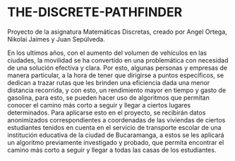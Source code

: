 # THE-DISCRETE-PATHFINDER
Proyecto de la asignatura Matemáticas Discretas, creado por Angel Ortega, Nikolai Jaimes y Juan Sepúlveda.

En los ultimos años, con el aumento del volumen de vehículos en las ciudades, la movilidad se ha convertido en una problemática con necesidad de una solución efectiva y clara. Por esto, algunas personas y empresas de manera particular, a la hora de tener que dirigirse a puntos específicos, se dedican a trazar rutas que les brinden una eficiencia dada una menor distancia recorrida, y con esto, un rendimiento mayor en tiempo y gasto de gasolina, para esto, se pueden hacer uso de algoritmos que permitan conocer el camino más corto a seguir y llegar a ciertos lugares determinados. Para aplicarse esto en el proyecto, se recibirán datos anonimizados correspondientes a coordenadas de las viviendas de ciertos estudiantes tenidos en cuenta en el servicio de transporte escolar de una institución educativa de la ciudad de Bucaramanga, a estos se les aplicará un algoritmo previamente investigado y probado, que permita encontrar el camino más corto a seguir y llegar a todas las casas de los estudiantes.
